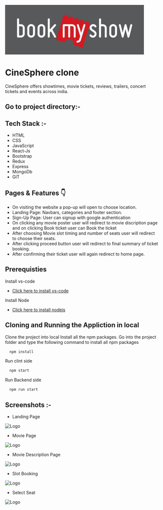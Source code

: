 
![Logo](https://github.com/sumit-krk/name/blob/master/Book_my_shoe.PNG?raw=true)


# CineSphere clone

CineSphere offers showtimes, movie tickets, reviews, trailers, concert tickets and events across india.


## Go to project directory:-
## Tech Stack :-
- HTML
- CSS
- JavaScript
- React-Js
- Bootstrap
- Redux
- Express
- MongoDb
- GIT
## Pages & Features 👇
- On visiting the website a pop-up will open to choose location.
- Landing Page: Navbars, categories and footer section.
- Sign-Up Page: User can signup with google authentication
- On clicking any movie poster user will redirect to movie discription page and on clicking Book ticket user can Book the ticket
- After choosing Movie slot timing and number of seats user will redirect to choose their seats.
- After clicking proceed button user will redirect to final summary of ticket booking.
- After confirming their ticket user will again redirect to home page.



## Prerequisties
Install vs-code

- [Click here to install vs-code]( https://code.visualstudio.com/download)

Install Node

- [Click here to install nodejs]( https://nodejs.org/en/)
## Cloning and Running the Appliction in local

Clone the project into local Install all the npm packages. Go into the project folder and type the following command to install all npm packages

```bash
  npm install
```
Run clint side
```bash
  npm start
```
Run Backend side
```bash
  npm run start
```
## Screenshots :-
- Landing Page

![Logo](https://user-images.githubusercontent.com/86410255/146665894-5e53bbf5-2bbb-48f2-87bb-bb72acac75d1.png)


- Movie Page

![Logo](https://user-images.githubusercontent.com/86410255/146665843-3ffa9455-4953-42fa-a646-8c8e4eb615a7.png)



- Movie Description Page

![Logo](https://user-images.githubusercontent.com/86410255/146665846-e43c661b-7c23-452f-90c6-4e8ef04fe0bb.png)


- Slot Booking

![Logo](https://user-images.githubusercontent.com/86410255/146665854-32786d5f-07c6-4147-ab9a-c48c400a2dd4.png)

- Select Seat

![Logo](https://user-images.githubusercontent.com/86410255/146665859-68fe4d9a-2ae0-4f38-b1bf-4b46fdff356e.png)
